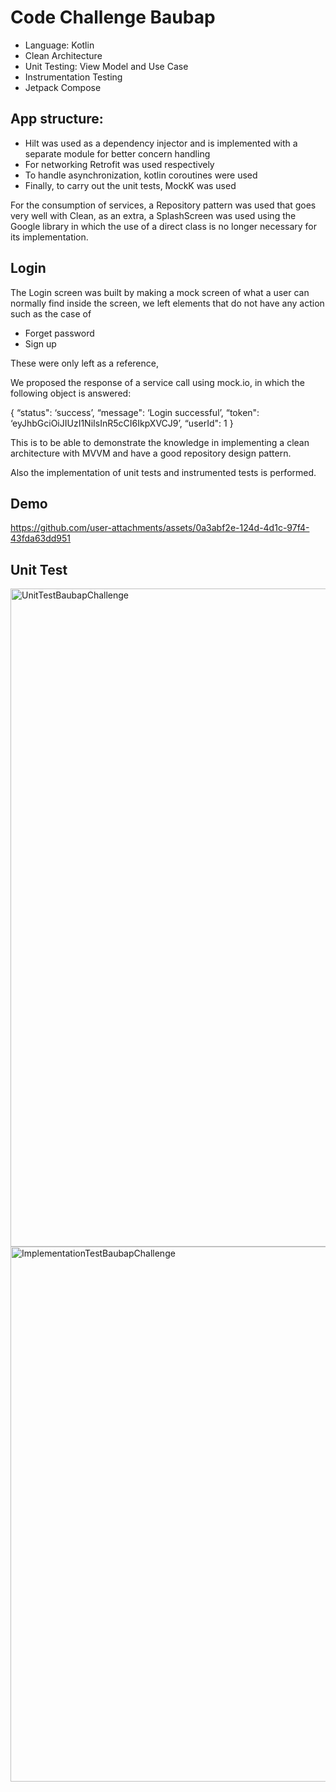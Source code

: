 # Code Challenge Baubap

* Language: Kotlin
* Clean Architecture
* Unit Testing: View Model and Use Case
* Instrumentation Testing
* Jetpack Compose

## App structure:

* Hilt was used as a dependency injector and is implemented with a separate module for better concern handling
* For networking Retrofit was used respectively
* To handle asynchronization, kotlin coroutines were used
* Finally, to carry out the unit tests, MockK was used

For the consumption of services, a Repository pattern was used that goes very well with Clean, as an extra, a SplashScreen was used using the Google library in which the use of a direct class is no longer necessary for its implementation.

## Login

The Login screen was built by making a mock screen of what a user can normally find inside the screen, we left elements that do not have any action such as the case of 

* Forget password 
* Sign up

These were only left as a reference, 

We proposed the response of a service call using mock.io, in which the following object is answered:

{
  “status": ‘success’,
  “message": ‘Login successful’,
  “token": ‘eyJhbGciOiJIUzI1NiIsInR5cCI6IkpXVCJ9’,
  “userId": 1
}

This is to be able to demonstrate the knowledge in implementing a clean architecture with MVVM and have a good repository design pattern.

Also the implementation of unit tests and instrumented tests is performed.

## Demo

https://github.com/user-attachments/assets/0a3abf2e-124d-4d1c-97f4-43fda63dd951


## Unit Test

<img width="1053" alt="UnitTestBaubapChallenge" src="https://github.com/user-attachments/assets/e5cf9706-d0b8-4d88-860b-f883005c08fa">
<img width="856" alt="ImplementationTestBaubapChallenge" src="https://github.com/user-attachments/assets/23a526f3-c076-4a76-989a-93638dc0cc57">








